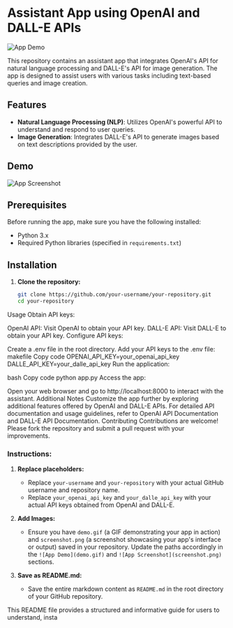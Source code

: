 # Assistant App using OpenAI and DALL-E APIs

![App Demo](demo.gif)

This repository contains an assistant app that integrates OpenAI's API for natural language processing and DALL-E's API for image generation. The app is designed to assist users with various tasks including text-based queries and image creation.

## Features

- **Natural Language Processing (NLP)**: Utilizes OpenAI's powerful API to understand and respond to user queries.
- **Image Generation**: Integrates DALL-E's API to generate images based on text descriptions provided by the user.

## Demo

![App Screenshot](screenshot.png)

## Prerequisites

Before running the app, make sure you have the following installed:

- Python 3.x
- Required Python libraries (specified in `requirements.txt`)

## Installation

1. **Clone the repository:**
   ```bash
   git clone https://github.com/your-username/your-repository.git
   cd your-repository

Usage
Obtain API keys:

OpenAI API: Visit OpenAI to obtain your API key.
DALL-E API: Visit DALL-E to obtain your API key.
Configure API keys:

Create a .env file in the root directory.
Add your API keys to the .env file:
makefile
Copy code
OPENAI_API_KEY=your_openai_api_key
DALLE_API_KEY=your_dalle_api_key
Run the application:

bash
Copy code
python app.py
Access the app:

Open your web browser and go to http://localhost:8000 to interact with the assistant.
Additional Notes
Customize the app further by exploring additional features offered by OpenAI and DALL-E APIs.
For detailed API documentation and usage guidelines, refer to OpenAI API Documentation and DALL-E API Documentation.
Contributing
Contributions are welcome! Please fork the repository and submit a pull request with your improvements.



### Instructions:
1. **Replace placeholders:**
   - Replace `your-username` and `your-repository` with your actual GitHub username and repository name.
   - Replace `your_openai_api_key` and `your_dalle_api_key` with your actual API keys obtained from OpenAI and DALL-E.

2. **Add Images:**
   - Ensure you have `demo.gif` (a GIF demonstrating your app in action) and `screenshot.png` (a screenshot showcasing your app's interface or output) saved in your repository. Update the paths accordingly in the `![App Demo](demo.gif)` and `![App Screenshot](screenshot.png)` sections.

3. **Save as README.md:**
   - Save the entire markdown content as `README.md` in the root directory of your GitHub repository.

This README file provides a structured and informative guide for users to understand, insta
